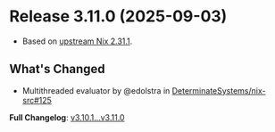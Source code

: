# Release 3.11.0 (2025-09-03)

* Based on [upstream Nix 2.31.1](../release-notes/rl-2.31.md).

## What's Changed
* Multithreaded evaluator by @edolstra in [DeterminateSystems/nix-src#125](https://github.com/DeterminateSystems/nix-src/pull/125)


**Full Changelog**: [v3.10.1...v3.11.0](https://github.com/DeterminateSystems/nix-src/compare/v3.10.1...v3.11.0)
